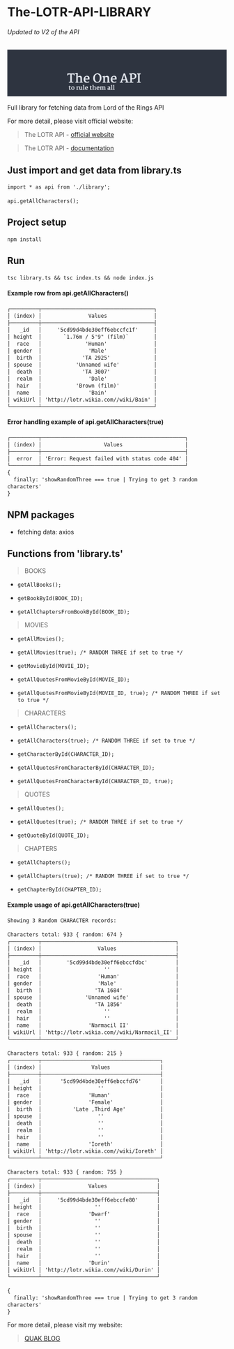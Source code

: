 # The-LOTR-API-LIBRARY
###### Updated to V2 of the API
![The-LOTR-API](/lotr-api-img.png)

Full library for fetching data from Lord of the Rings API

For more detail, please visit official website:
> The LOTR API - [official website](https://the-one-api.dev/)

> The LOTR API - [documentation](https://the-one-api.dev/documentation)

## Just import and get data from library.ts
```
import * as api from './library';

api.getAllCharacters();
```

## Project setup
```
npm install
```

## Run
```
tsc library.ts && tsc index.ts && node index.js
```

#### Example row from api.getAllCharacters()
```
┌─────────┬────────────────────────────────────┐
│ (index) │               Values               │
├─────────┼────────────────────────────────────┤
│   _id   │     '5cd99d4bde30eff6ebccfc1f'     │
│ height  │       `1.76m / 5'9" (film)`        │
│  race   │              'Human'               │
│ gender  │               'Male'               │
│  birth  │             'TA 2925'              │
│ spouse  │           'Unnamed wife'           │
│  death  │             'TA 3007'              │
│  realm  │               'Dale'               │
│  hair   │           'Brown (film)'           │
│  name   │               'Bain'               │
│ wikiUrl │ 'http://lotr.wikia.com//wiki/Bain' │
└─────────┴────────────────────────────────────┘
```

#### Error handling example of api.getAllCharacters(true)
```
┌─────────┬──────────────────────────────────────────────┐
│ (index) │                    Values                    │
├─────────┼──────────────────────────────────────────────┤
│  error  │ 'Error: Request failed with status code 404' │
└─────────┴──────────────────────────────────────────────┘
{
  finally: 'showRandomThree === true | Trying to get 3 random characters'
}
```

## NPM packages
* fetching data: axios

## Functions from 'library.ts'
> BOOKS
  *     getAllBooks();
  *     getBookById(BOOK_ID);
  *     getAllChaptersFromBookById(BOOK_ID);

> MOVIES
  *     getAllMovies();
  *     getAllMovies(true); /* RANDOM THREE if set to true */
  *     getMovieById(MOVIE_ID);
  *     getAllQuotesFromMovieById(MOVIE_ID);
  *     getAllQuotesFromMovieById(MOVIE_ID, true); /* RANDOM THREE if set to true */

> CHARACTERS
  *     getAllCharacters();
  *     getAllCharacters(true); /* RANDOM THREE if set to true */
  *     getCharacterById(CHARACTER_ID);
  *     getAllQuotesFromCharacterById(CHARACTER_ID);
  *     getAllQuotesFromCharacterById(CHARACTER_ID, true);

> QUOTES
  *     getAllQuotes();
  *     getAllQuotes(true); /* RANDOM THREE if set to true */
  *     getQuoteById(QUOTE_ID);

> CHAPTERS
  *     getAllChapters();
  *     getAllChapters(true); /* RANDOM THREE if set to true */
  *     getChapterById(CHAPTER_ID);


#### Example usage of api.getAllCharacters(true)
```
Showing 3 Random CHARACTER records:

Characters total: 933 { random: 674 }
┌─────────┬───────────────────────────────────────────┐
│ (index) │                  Values                   │
├─────────┼───────────────────────────────────────────┤
│   _id   │        '5cd99d4bde30eff6ebccfdbc'         │
│ height  │                    ''                     │
│  race   │                  'Human'                  │
│ gender  │                  'Male'                   │
│  birth  │                 'TA 1684'                 │
│ spouse  │              'Unnamed wife'               │
│  death  │                 'TA 1856'                 │
│  realm  │                    ''                     │
│  hair   │                    ''                     │
│  name   │               'Narmacil II'               │
│ wikiUrl │ 'http://lotr.wikia.com//wiki/Narmacil_II' │
└─────────┴───────────────────────────────────────────┘

Characters total: 933 { random: 215 }
┌─────────┬──────────────────────────────────────┐
│ (index) │                Values                │
├─────────┼──────────────────────────────────────┤
│   _id   │      '5cd99d4bde30eff6ebccfd76'      │
│ height  │                  ''                  │
│  race   │               'Human'                │
│ gender  │               'Female'               │
│  birth  │          'Late ,Third Age'           │
│ spouse  │                  ''                  │
│  death  │                  ''                  │
│  realm  │                  ''                  │
│  hair   │                  ''                  │
│  name   │               'Ioreth'               │
│ wikiUrl │ 'http://lotr.wikia.com//wiki/Ioreth' │
└─────────┴──────────────────────────────────────┘

Characters total: 933 { random: 755 }
┌─────────┬─────────────────────────────────────┐
│ (index) │               Values                │
├─────────┼─────────────────────────────────────┤
│   _id   │     '5cd99d4bde30eff6ebccfe80'      │
│ height  │                 ''                  │
│  race   │               'Dwarf'               │
│ gender  │                 ''                  │
│  birth  │                 ''                  │
│ spouse  │                 ''                  │
│  death  │                 ''                  │
│  realm  │                 ''                  │
│  hair   │                 ''                  │
│  name   │               'Durin'               │
│ wikiUrl │ 'http://lotr.wikia.com//wiki/Durin' │
└─────────┴─────────────────────────────────────┘

{
  finally: 'showRandomThree === true | Trying to get 3 random characters'
}
```

For more detail, please visit my website:
> [QUAK BLOG](http://quak.com.pl)
